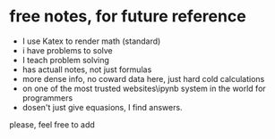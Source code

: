 # free notes, for future reference

- I use Katex to render math (standard)
- i have problems to solve
- I teach problem solving
- has actuall notes, not just formulas
- more dense info, no coward data here, just hard cold calculations
- on one of the most trusted websites\ipynb system in the world for programmers
- dosen't just give equasions, I find answers.


please, feel free to add